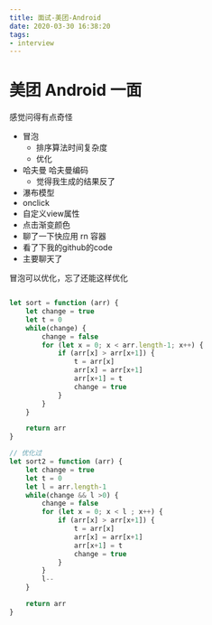 ```yaml
---
title: 面试-美团-Android
date: 2020-03-30 16:38:20
tags:
- interview
---
```


# 美团 Android 一面
感觉问得有点奇怪

- 冒泡
  - 排序算法时间复杂度
  - 优化
- 哈夫曼 哈夫曼编码
  - 觉得我生成的结果反了
- 瀑布模型
- onclick
- 自定义view属性
- 点击渐变颜色
- 聊了一下快应用 rn 容器
- 看了下我的github的code
- 主要聊天了


冒泡可以优化，忘了还能这样优化
``` javascript

let sort = function (arr) {
    let change = true
    let t = 0
    while(change) {
        change = false
        for (let x = 0; x < arr.length-1; x++) {
            if (arr[x] > arr[x+1]) {
                t = arr[x]
                arr[x] = arr[x+1]
                arr[x+1] = t
                change = true
            }
        }
    }

    return arr
}

// 优化过
let sort2 = function (arr) {
    let change = true
    let t = 0
    let l = arr.length-1
    while(change && l >0) {
        change = false
        for (let x = 0; x < l ; x++) {
            if (arr[x] > arr[x+1]) {
                t = arr[x]
                arr[x] = arr[x+1]
                arr[x+1] = t
                change = true
            }
        }
        l--
    }

    return arr
}
```
